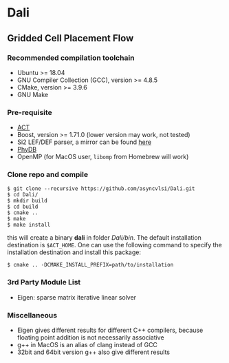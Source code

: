 # Dali
## Gridded Cell Placement Flow

### Recommended compilation toolchain
  * Ubuntu >= 18.04
  * GNU Compiler Collection (GCC), version >= 4.8.5
  * CMake, version >= 3.9.6
  * GNU Make

### Pre-requisite
  * [ACT](https://github.com/asyncvlsi/act)
  * Boost, version >= 1.71.0 (lower version may work, not tested)
  * Si2 LEF/DEF parser, a mirror can be found [here](https://github.com/asyncvlsi/lefdef)
  * [PhyDB](https://github.com/asyncvlsi/phyDB)
  * OpenMP (for MacOS user, `libomp` from Homebrew will work)
  
### Clone repo and compile
    $ git clone --recursive https://github.com/asyncvlsi/Dali.git
    $ cd Dali/
    $ mkdir build
    $ cd build
    $ cmake ..
    $ make
    $ make install
this will create a binary __dali__ in folder _Dali/bin_. 
The default installation destination is `$ACT_HOME`. 
One can use the following command to specify the installation destination and install this package:

    $ cmake .. -DCMAKE_INSTALL_PREFIX=path/to/installation

### 3rd Party Module List
  * Eigen: sparse matrix iterative linear solver
  
### Miscellaneous
  * Eigen gives different results for different C++ compilers, because floating point addition is not necessarily associative
  * g++ in MacOS is an alias of clang instead of GCC
  * 32bit and 64bit version g++ also give different results
